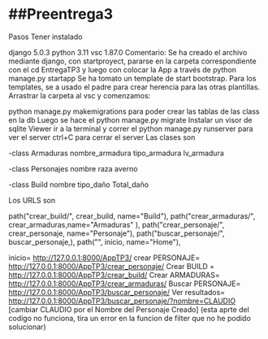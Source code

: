 # ##Preentrega3

Pasos Tener instalado

django 5.0.3
python 3.11
vsc 1.87.0
Comentario: Se ha creado el archivo mediante django, con startproyect, pararse en la carpeta correspondiente con el cd EntregaTP3 y luego con colocar la App a través de python manage.py startapp Se ha tomato un template de start bootstrap. Para los templates, se a usado el padre para crear herencia para las otras plantillas. Arrastrar la carpeta al vsc y comenzamos:

python manage.py makemigrations para poder crear las tablas de las class en la db
Luego se hace el python manage.py migrate
Instalar un visor de sqlite Viewer
ir a la terminal y correr el python manage.py runserver para ver el server
ctrl+C para cerrar el server
Las clases son

-class Armaduras  nombre_armadura tipo_armadura lv_armadura

-class Personajes  nombre raza  averno

-class Build   nombre  tipo_daño  Total_daño

Los URLS son

path("crear_build/", crear_build, name="Build"),
    path("crear_armaduras/", crear_armaduras,name="Armaduras" ),
    path("crear_personaje/", crear_personaje, name="Personaje"),
    path("buscar_personaje/", buscar_personaje,),
    path("", inicio, name="Home"),

inicio= http://127.0.0.1:8000/AppTP3/
crear PERSONAJE= http://127.0.0.1:8000/AppTP3/crear_personaje/
Crear BUILD = http://127.0.0.1:8000/AppTP3/crear_build/
Crear ARMADURAS= http://127.0.0.1:8000/AppTP3/crear_armaduras/
Buscar PERSONAJE= http://127.0.0.1:8000/AppTP3/buscar_personaje/
Ver resultados= http://127.0.0.1:8000/AppTP3/buscar_personaje/?nombre=CLAUDIO  [cambiar CLAUDIO por el Nombre del Personaje Creado] (esta aprte del codigo no funciona, tira un error en la funcion de filter que no he podido solucionar)
